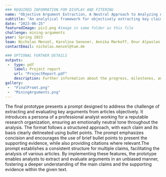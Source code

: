 ```yaml
---
### REQUIRED INFORMATION FOR DISPLAY AND FITERING
name: "Objective Argument Extraction, A Neutral Approach to Analyzing Articles"
subtitle: "An analytical framework for objectively extracting key claims from articles and evaluating their logical coherence and supporting evidence."
date: "2023-06-25"
featuredImage: pic2.png #image in same folder as this file
challenge: mining-arguments
year: Spring 2023
team: Nicholas Menzel, Karolina Senoner, Annika Markoff, Onur Alpaslan
contactEmail: nicholas.menzel@tum.de

### OPTIONAL FURTHER DETAILS
outputs:
 -  type: pdf
    label: Project report
    url: "ProjectReport.pdf"
    description: Further information about the progress, milestones, and roadblocks.
gallery:
 -  "FinalPromt.png"
 -  "MiningArguments.png"
---
```


The final prototype presents a prompt designed to address the challenge of extracting and
evaluating key arguments from articles objectively. It introduces a persona of a professional
analyst working for a reputable research organization, ensuring an emotionally neutral tone
throughout the analysis. The format follows a structured approach, with each claim and its basis
clearly delineated using bullet points. The prompt emphasizes concision and encourages the use
of brief bullet points to present the supporting evidence, while also providing citations where
relevant.The prompt establishes a consistent structure for multiple claims, facilitating the analysis
of various articles. By implementing these features, the prototype enables analysts to extract and
evaluate arguments in an unbiased manner, fostering a deeper understanding of the main claims
and the supporting evidence within the given text.